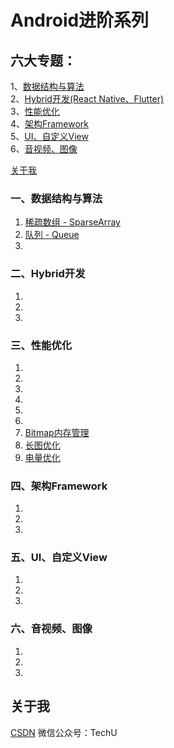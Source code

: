 # Android进阶系列

## 六大专题：</br>
1、[数据结构与算法](#一数据结构与算法)</br>
2、[Hybrid开发(React Native、Flutter)](#二Hybrid开发)</br>
3、[性能优化](#三性能优化)</br>
4、[架构Framework](#四架构Framework)</br>
5、[UI、自定义View](#ui)</br>
6、[音视频、图像](#media)</br>

[关于我](#关于我)</br>

### 一、数据结构与算法
1. [稀疏数组 - SparseArray](https://blog.csdn.net/ykmeory/article/details/111342674)
2. [队列 - Queue](https://blog.csdn.net/ykmeory/article/details/111999979)
3.

### 二、Hybrid开发
1. 
2.
3.

### 三、性能优化
1. 
2.
3.
4.
5.
6.
7. [Bitmap内存管理](https://blog.csdn.net/ykmeory/article/details/90299152)
8. [长图优化](https://blog.csdn.net/ykmeory/article/details/90407218)
9. [电量优化](https://blog.csdn.net/ykmeory/article/details/90552856)

### 四、架构Framework
1. 
2.
3.

### 五、<span id="ui">UI、自定义View</span>
1. 
2.
3.

### 六、<span id="media">音视频、图像</span>
1. 
2.
3.

## 关于我
[CSDN](https://blog.csdn.net/ykmeory)
微信公众号：TechU
